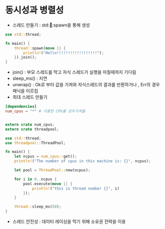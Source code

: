 # 동시성과 병렬성

- 스레드 만들기 : std::thread::spawn을 통해 생성
```rust
use std::thread;

fn main() {
    thread::spawn(move || {
        println!("Hello!!!!!!!!!!!!!!!!!!");
    }).join();
}
```

- join() : 부모 스레드를 막고 자식 스레드가 실행을 마칠때까지 기다림
- sleep_ms() : 지연
- unwrap() : Ok로 부터 값을 가져와 자식스레드의 결과를 반환하거나 , Err의 경우 패닉을 이르킴
- 최대 스레드 만들기


```toml
[dependencies]
num_cpus = "*" # 가용한 CPU를 모두가져옮

```

```rust

extern crate num_cpus;
extern crate threadpool;

use std::thread;
use threadpool::ThreadPool;

fn main() {
    let ncpus = num_cpus::get();
    println!("The number of cpus in this machine is: {}", ncpus);

    let pool = ThreadPool::new(ncpus);

    for i in 0..ncpus {
    	pool.execute(move || {
        	println!("this is thread number {}", i)
        });
    }

    thread::sleep_ms(50);
}

```

- 스레드 안전성 : 데이터 레이싱을 막기 위해 소유권 전략을 이용

```rust

```